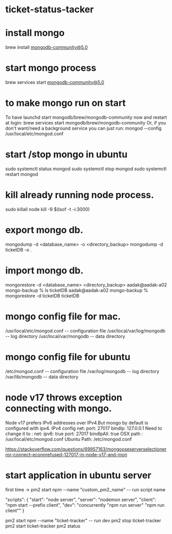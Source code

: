 # ticket-status-tacker
# install mongo
brew install mongodb-community@5.0
# start mongo process
brew services start mongodb-community@5.0

# to make mongo run on start
To have launchd start mongodb/brew/mongodb-community now and restart at login:
  brew services start mongodb/brew/mongodb-community
Or, if you don't want/need a background service you can just run:
  mongod --config /usr/local/etc/mongod.conf

# start /stop mongo in ubuntu
sudo systemctl status mongod
sudo systemctl stop mongod
sudo systemctl restart mongod

# kill already running node process.
sudo killall node 
kill -9 $(lsof -t -i:3000)

# export mongo db.
mongodump -d <database_name> -o <directory_backup>
mongodump -d ticketDB -o .

# import mongo db.
mongorestore -d <database_name> <directory_backup>
aadak@aadak-a02 mongo-backup % ls
ticketDB
aadak@aadak-a02 mongo-backup % mongorestore -d ticketDB ticketDB

# mongo config file for mac.
 /usr/local/etc/mongod.conf --  configuration file
 /usr/local/var/log/mongodb --  log directory
 /usr/local/var/mongodb     --  data directory
 # mongo config file for ubuntu
/etc/mongod.conf --  configuration file
/var/log/mongodb -- log directory
/var/lib/mongodb --  data directory

# node v17 throws exception connecting with mongo.
Node v17 prefers IPv6 addresses over IPv4.But mongo by default is configured with ipv4.
IPv4 config
net:
  port: 27017
  bindIp: 127.0.0.1
Need to change it to :
net:
      ipv6: true
      port: 27017
      bindIpAll: true
OSX path : /usr/local/etc/mongod.conf
Ubuntu Path: /etc/mongod.conf

https://stackoverflow.com/questions/69957163/mongooseserverselectionerror-connect-econnrefused-127017-in-node-v17-and-mon

# start application in ubuntu server
first time -> 
pm2 start npm --name "custom_pm2_name" -- run script name

 "scripts": {
    "start": "node server",
    "server": "nodemon server",
    "client": "npm start --prefix client",
    "dev": "concurrently \"npm run server\" \"npm run client\""
  }

pm2 start npm --name "ticket-tracker" -- run dev
pm2 stop ticket-tracker
pm2 start ticket-tracker
pm2 status